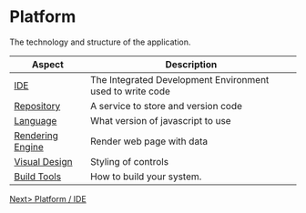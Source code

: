 # Platform
The technology and structure of the application.

| Aspect | Description |
| ------ | ----------- |
| [IDE](IDE.md) | The Integrated Development Environment used to write code  |
| [Repository](Repository.md) | A service to store and version code |
| [Language](Language.md) | What version of javascript to use |
| [Rendering Engine](Rendering.md) | Render web page with data |
| [Visual Design](VisualDesign.md#design) | Styling of controls |
| [Build Tools](Build.md)| How to build your system. |

[Next> Platform / IDE](IDE.md)